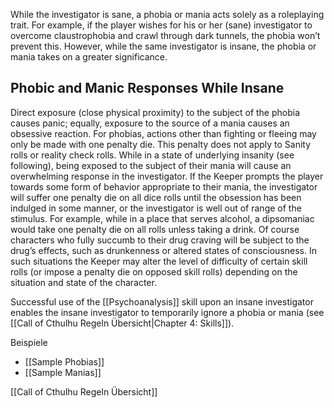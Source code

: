 While the investigator is sane, a phobia or mania acts solely as a roleplaying trait. For example, if the player wishes for his or her (sane) investigator to overcome claustrophobia and crawl through dark tunnels, the phobia won’t prevent this. However, while the same investigator is insane, the phobia or mania takes on a greater significance.

## Phobic and Manic Responses While Insane

Direct exposure (close physical proximity) to the subject of the phobia causes panic; equally, exposure to the source of a mania causes an obsessive reaction. For phobias, actions other than fighting or fleeing may only be made with one penalty die. This penalty does not apply to Sanity rolls or reality check rolls. While in a state of underlying insanity (see following), being exposed to the subject of their mania will cause an overwhelming response in the investigator. If the Keeper prompts the player towards some form of behavior appropriate to their mania, the investigator will suffer one penalty die on all dice rolls until the obsession has been indulged in some manner, or the investigator is well out of range of the stimulus. For example, while in a place that serves alcohol, a dipsomaniac would take one penalty die on all rolls unless taking a drink. Of course characters who fully succumb to their drug craving will be subject to the drug’s effects, such as drunkenness or altered states of consciousness. In such situations the Keeper may alter the level of difficulty of certain skill rolls (or impose a penalty die on opposed skill rolls) depending on the situation and state of the character. 

Successful use of the [[Psychoanalysis]] skill upon an insane investigator enables the insane investigator to temporarily ignore a phobia or mania (see [[Call of Cthulhu Regeln Übersicht|Chapter 4: Skills]]).

Beispiele 
- [[Sample Phobias]]
- [[Sample Manias]]



[[Call of Cthulhu Regeln Übersicht]]




